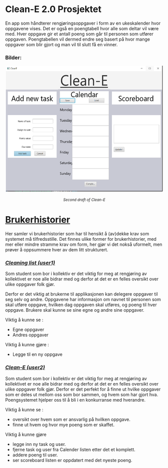 <h1>Clean-E 2.0 Prosjektet</h1>

En app som håndterer rengjøringsoppgaver i form av en ukeskalender hvor oppgavene vises. Det er også en poengtabell hvor alle som deltar vil være med. Hver oppgave gir et antall poeng som går til personen som utfører oppgaven. Poengtabellen vil dermed endre seg basert på hvor mange oppgaver som blir gjort og man vil til slutt få en vinner.





<h3>Bilder: </h3>

<p style="text-align:center;"><img src="../docs/prosjekt-images/Clean-E_2nd_draft_.png"  width="500" height="400" ></p>

<p style="text-align:center;">
<small><em >Second draft of Clean-E</em></small></p>

<u><h1>**Brukerhistorier**</h1></u>
Her samler vi brukerhistorier som har til hensikt å (av)dekke krav som systemet må tilfredsstille.
Det finnes ulike former for brukerhistorier, med mer eller mindre stramme krav om form, her gjør vi det nokså uformelt,
men prøver å oppsummere hver av dem litt strukturert.


<em><u><h3>Cleaning list (user1)</h3></u></em>

Som student som bor i kollektiv er det viktig for meg at rengjøring av kollektivet er noe alle bidrar med og derfor at det er en felles oversikt over ulike oppgaver folk gjør. 

Derfor er det viktig at brukerne til applikasjonen kan delegere oppgaver til seg selv og andre. Oppgavene har informasjon om navnet til personen som skal utføre oppgave, hvilken dag oppgaven skal utføres, og poeng til hver oppgave. Brukere skal kunne se sine egne og andre sine oppgaver.



Viktig å kunne se :
- Egne oppgaver
- Andres oppgaver



Viktig å kunne gjøre :
- Legge til en ny oppgave

<em><u><h3>Clean-E (user2)</h3></u></em>

Som student som bor i kollektiv er det viktig for meg at rengjøring av kollektivet er noe alle bidrar med og derfor at det er en felles oversikt over ulike oppgaver folk gjør. Derfor er det perfekt for å finne ut hvilke oppgaver som er deles ut mellom oss som bor sammen, og hvem som har gjort hva. Poengsystemet hjelper oss til å bli i en konkurranse med hverandre. 

Viktig å kunne se : 

- oversikt over hvem som er ansvarlig på hvilken oppgave.
- finne ut hvem og hvor mye poeng som er skaffet.

Viktig å kunne gjøre

- legge inn ny task og user.
- fjerne task og user fra Calender listen etter det et komplett.
- addere poeng til user.
- ser scoreboard listen er oppdatert med det nyeste poeng.



